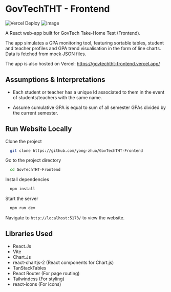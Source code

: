# GovTechTHT - Frontend

![Vercel Deploy](https://deploy-badge.vercel.app/vercel/govtechtht-frontend)
![image](https://github.com/user-attachments/assets/c64898eb-1cce-4822-b117-89f15ec8f791)

A React web-app built for GovTech Take-Home Test (Frontend).

The app simulates a GPA monitoring tool, featuring sortable tables, student and teacher profiles and GPA trend visualisation in the form of line charts. Data is fetched from mock JSON files.

The app is also hosted on Vercel: https://govtechtht-frontend.vercel.app/


## Assumptions & Interpretations

* Each student or teacher has a unique Id associated to them in the event of students/teachers with the same name.

* Assume cumulative GPA is equal to sum of all semester GPAs divided by the current semester.


## Run Website Locally

Clone the project

```bash
  git clone https://github.com/yong-zhuo/GovTechTHT-Frontend
```

Go to the project directory

```bash
  cd GovTechTHT-Frontend
```

Install dependencies

```bash
  npm install
```

Start the server

```bash
  npm run dev
```
Navigate to `http://localhost:5173/` to view the website.


## Libraries Used

- React.Js
- Vite
- Chart.Js
- react-chartjs-2 (React components for Chart.js)
- TanStackTables
- React Router (For page routing)
- Tailwindcss (For styling)
- react-icons (For icons)

